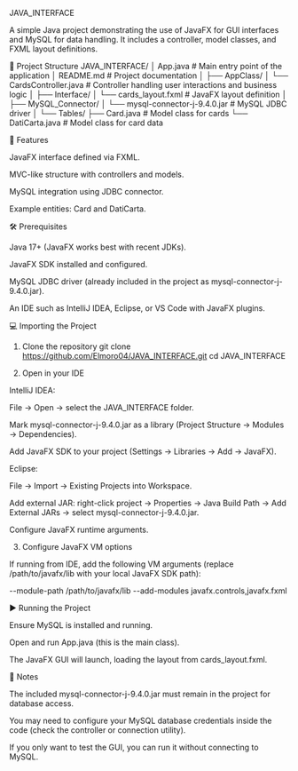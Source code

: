 JAVA_INTERFACE

A simple Java project demonstrating the use of JavaFX for GUI interfaces and MySQL for data handling.
It includes a controller, model classes, and FXML layout definitions.

📂 Project Structure
JAVA_INTERFACE/
│   App.java                  # Main entry point of the application
│   README.md                 # Project documentation
│
├── AppClass/
│   └── CardsController.java  # Controller handling user interactions and business logic
│
├── Interface/
│   └── cards_layout.fxml     # JavaFX layout definition
│
├── MySQL_Connector/
│   └── mysql-connector-j-9.4.0.jar  # MySQL JDBC driver
│
└── Tables/
    ├── Card.java             # Model class for cards
    └── DatiCarta.java        # Model class for card data

🚀 Features

JavaFX interface defined via FXML.

MVC-like structure with controllers and models.

MySQL integration using JDBC connector.

Example entities: Card and DatiCarta.

🛠️ Prerequisites

Java 17+ (JavaFX works best with recent JDKs).

JavaFX SDK installed and configured.

MySQL JDBC driver (already included in the project as mysql-connector-j-9.4.0.jar).

An IDE such as IntelliJ IDEA, Eclipse, or VS Code with JavaFX plugins.

💻 Importing the Project
1. Clone the repository
git clone https://github.com/Elmoro04/JAVA_INTERFACE.git
cd JAVA_INTERFACE

2. Open in your IDE

IntelliJ IDEA:

File → Open → select the JAVA_INTERFACE folder.

Mark mysql-connector-j-9.4.0.jar as a library (Project Structure → Modules → Dependencies).

Add JavaFX SDK to your project (Settings → Libraries → Add → JavaFX).

Eclipse:

File → Import → Existing Projects into Workspace.

Add external JAR: right-click project → Properties → Java Build Path → Add External JARs → select mysql-connector-j-9.4.0.jar.

Configure JavaFX runtime arguments.

3. Configure JavaFX VM options

If running from IDE, add the following VM arguments (replace /path/to/javafx/lib with your local JavaFX SDK path):

--module-path /path/to/javafx/lib --add-modules javafx.controls,javafx.fxml

▶️ Running the Project

Ensure MySQL is installed and running.

Open and run App.java (this is the main class).

The JavaFX GUI will launch, loading the layout from cards_layout.fxml.

📌 Notes

The included mysql-connector-j-9.4.0.jar must remain in the project for database access.

You may need to configure your MySQL database credentials inside the code (check the controller or connection utility).

If you only want to test the GUI, you can run it without connecting to MySQL.
